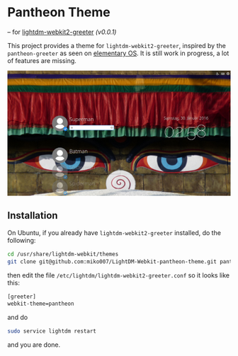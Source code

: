 # Pantheon Theme
– for [lightdm-webkit2-greeter][1] *(v0.0.1)*

This project provides a theme for `lightdm-webkit2-greeter`, inspired by the `pantheon-greeter` as seen on
[elementary OS][2]. It is still work in progress, a lot of features are missing.

![](screenshot.png?raw=true)

## Installation
On Ubuntu, if you already have `lightdm-webkit2-greeter` installed, do the following:

```bash
cd /usr/share/lightdm-webkit/themes
git clone git@github.com:miko007/LightDM-Webkit-pantheon-theme.git pantheon
```
then edit the file `/etc/lightdm/lightdm-webkit2-greeter.conf` so it looks like this:

```bash
[greeter]
webkit-theme=pantheon
```
and do
```bash
sudo service lightdm restart
```

and you are done.

[1]: https://github.com/Antergos/lightdm-webkit2-greeter
[2]: https://elementary.io